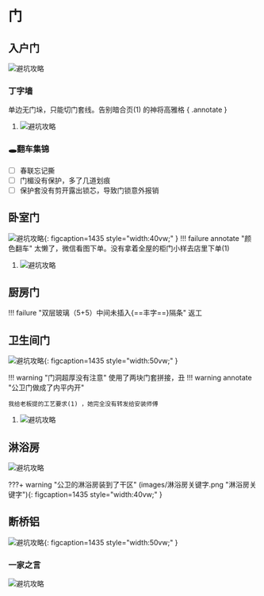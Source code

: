 # 门

## 入户门
![避坑攻略](images/入户门の结构.png "入户门结构")

### 丁字墙
单边无门垛，只能切门套线。告别暗合页(1) 的神将高雅格
{ .annotate }

1.  ![避坑攻略](images/暗合页.png "暗合页")

### 🕳翻车集锦

- [ ] 春联忘记撕
- [ ] 门楣没有保护，多了几道划痕
- [ ] 保护套没有剪开露出锁芯，导致门锁意外报销

## 卧室门
![避坑攻略](images/木门工艺.png "木门工艺"){: figcaption=1435 style="width:40vw;" }
!!! failure annotate "颜色翻车"
    太懒了，微信看图下单。没有拿着全屋的柜门小样去店里下单(1)
    
1.  ![避坑攻略](images/颜色讨论.png "颜色讨论")


## 厨房门
!!! failure "双层玻璃（5+5）中间未插入{==丰字==}隔条"
    返工

## 卫生间门
![避坑攻略](images/卫生间门工艺.png "卫生间门工艺"){: figcaption=1435 style="width:50vw;" }

!!! warning "门洞超厚没有注意"
    使用了两块门套拼接，丑
!!! warning annotate "公卫门做成了内平内开"

    我给老板提的工艺要求(1) ，她完全没有转发给安装师傅

1.  ![避坑攻略](images/聊天记录.png "聊天记录")
    
## 淋浴房
![避坑攻略](images/淋浴房关键字.png "淋浴房关键字")

???+ warning "公卫的淋浴房装到了干区"
    (images/淋浴房关键字.png "淋浴房关键字"){: figcaption=1435 style="width:40vw;" }
    
## 断桥铝
![避坑攻略](images/断桥铝选购指南.jpg "断桥铝选购指南"){: figcaption=1435 style="width:50vw;" }

### 一家之言
![避坑攻略](images/断桥铝-密封条.png "断桥铝选购指南")